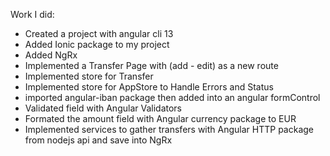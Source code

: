 Work I did:

- Created a project with angular cli 13
- Added Ionic package to my project
- Added NgRx
- Implemented a Transfer Page with (add - edit) as a new route
- Implemented store for Transfer
- Implemented store for AppStore to Handle Errors and Status
- imported angular-iban package then added into an angular formControl
- Validated field with Angular Validators
- Formated the amount field with Angular currency package to EUR
- Implemented services to gather transfers with Angular HTTP package from nodejs api and save into NgRx
